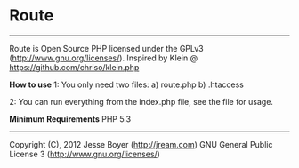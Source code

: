 # Route
***
Route is Open Source PHP licensed under the GPLv3 (http://www.gnu.org/licenses/).
Inspired by Klein @ https://github.com/chriso/klein.php
 
**How to use**
1: You only need two files:
    a) route.php
	b) .htaccess
	
2: You can run everything from the index.php file, see the file for usage.

**Minimum Requirements**
PHP 5.3

***

Copyright (C), 2012 Jesse Boyer (<http://jream.com>)
GNU General Public License 3 (<http://www.gnu.org/licenses/>)